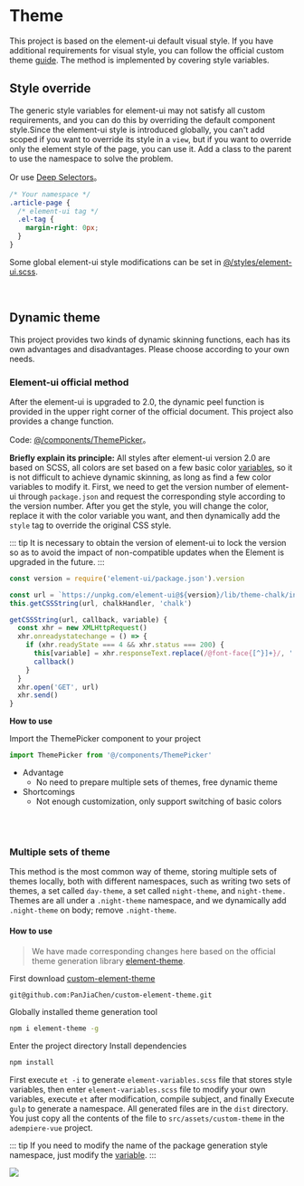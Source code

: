 # Theme

This project is based on the element-ui default visual style. If you have additional requirements for visual style, you can follow the official custom theme [guide](http://element.eleme.io/#/en-US/component/custom-theme). The method is implemented by covering style variables.

## Style override

The generic style variables for element-ui may not satisfy all custom requirements, and you can do this by overriding the default component style.Since the element-ui style is introduced globally, you can't add scoped if you want to override its style in a `view`, but if you want to override only the element style of the page, you can use it. Add a class to the parent to use the namespace to solve the problem.

Or use [Deep Selectors](https://vue-loader.vuejs.org/guide/scoped-css.html#deep-selectors)。

```css
/* Your namespace */
.article-page {
  /* element-ui tag */
  .el-tag {
    margin-right: 0px;
  }
}
```

Some global element-ui style modifications can be set in [@/styles/element-ui.scss](https://github.com/adempiere/adempiere-vue/blob/master/src/styles/element-ui.scss).

<br/>

## Dynamic theme

This project provides two kinds of dynamic skinning functions, each has its own advantages and disadvantages. Please choose according to your own needs.

### Element-ui official method

After the element-ui is upgraded to 2.0, the dynamic peel function is provided in the upper right corner of the official document. This project also provides a change function.

Code: [@/components/ThemePicker](https://github.com/adempiere/adempiere-vue/blob/master/src/components/ThemePicker/index.vue)。

**Briefly explain its principle:** All styles after element-ui version 2.0 are based on SCSS, all colors are set based on a few basic color [variables](https://github.com/adempiere/custom-element-theme/blob/master/element-variables.scss), so it is not difficult to achieve dynamic skinning, as long as find a few color variables to modify it. First, we need to get the version number of element-ui through `package.json` and request the corresponding style according to the version number. After you get the style, you will change the color, replace it with the color variable you want, and then dynamically add the `style` tag to override the original CSS style.

::: tip
It is necessary to obtain the version of element-ui to lock the version so as to avoid the impact of non-compatible updates when the Element is upgraded in the future.
:::

```js
const version = require('element-ui/package.json').version

const url = `https://unpkg.com/element-ui@${version}/lib/theme-chalk/index.css`
this.getCSSString(url, chalkHandler, 'chalk')

getCSSString(url, callback, variable) {
  const xhr = new XMLHttpRequest()
  xhr.onreadystatechange = () => {
    if (xhr.readyState === 4 && xhr.status === 200) {
      this[variable] = xhr.responseText.replace(/@font-face{[^}]+}/, '')
      callback()
    }
  }
  xhr.open('GET', url)
  xhr.send()
}
```

**How to use**

Import the ThemePicker component to your project

```js
import ThemePicker from '@/components/ThemePicker'
```

- Advantage
  - No need to prepare multiple sets of themes, free dynamic theme
- Shortcomings
  - Not enough customization, only support switching of basic colors

<br/>
<br/>

### Multiple sets of theme

This method is the most common way of theme, storing multiple sets of themes locally, both with different namespaces, such as writing two sets of themes, a set called `day-theme`, a set called `night-theme`, and `night-theme.` Themes are all under a `.night-theme` namespace, and we dynamically add `.night-theme` on body; remove `.night-theme`.

#### How to use

> We have made corresponding changes here based on the official theme generation library [element-theme](https://github.com/ElementUI/element-theme).

First download [custom-element-theme](https://github.com/adempiere/custom-element-theme)

```bash
git@github.com:PanJiaChen/custom-element-theme.git
```

Globally installed theme generation tool

```bash
npm i element-theme -g
```

Enter the project directory Install dependencies

```bash
npm install
```

First execute `et -i` to generate `element-variables.scss` file that stores style variables, then enter `element-variables.scss` file to modify your own variables, execute `et` after modification, compile subject, and finally Execute `gulp` to generate a namespace. All generated files are in the `dist` directory. You just copy all the contents of the file to `src/assets/custom-theme` in the `adempiere-vue` project.

::: tip
If you need to modify the name of the package generation style namespace, just modify the [variable](https://github.com/adempiere/custom-element-theme/blob/master/gulpfile.js#L6).
:::

![](https://adempiere-vue.gitee.io/gitee-cdn/adempiere-vue-site/0726b472-90f4-4fe9-a665-26fb8f9795c3.gif)
